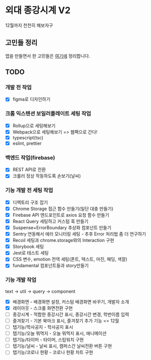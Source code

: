 # 외대 종강시계 V2

12월까지 천천히 해보자구

## 고민들 정리

앱을 만들면서 한 고민들은 [여기에](./README_decisions.md) 정리합니다.

## TODO

### 개발 전 작업

- [x] figma로 디자인하기

### 크롬 익스텐션 보일러플레이트 세팅 작업

- [x] Rollup으로 세팅해보기
- [x] Webpack으로 세팅해보기 => 웹팩으로 간다!
- [x] typescript(tsc)
- [x] eslint, prettier

### 백엔드 작업(firebase)

- [x] REST API로 전환
- [x] 크롤러 정상 작동하도록 손보기(날씨)

### 기능 개발 전 세팅 작업

- [x] 디렉토리 구조 잡기
- [x] Chrome Storage 접근 함수 만들기(일단 대충 만들기)
- [x] Firebase API 엔드포인트로 axios 요청 함수 만들기
- [x] React Query 세팅하고 커스텀 훅 만들기
- [x] Suspense+ErrorBoundary 추상화 컴포넌트 만들기
- [x] Sentry 연동해서 에러 모니터링 세팅 - 추후 Error 처리법 좀 더 연구하기
- [x] Recoil 세팅과 chrome.storage와의 Interaction 구현
- [x] Storybook 세팅
- [x] Jest로 테스트 세팅
- [x] CSS 변수, emotion 전역 세팅(폰트, 텍스트, 마진, 패딩, 색깔)
- [x] fundamental 컴포넌트들과 story만들기

### 기능 개발 작업

text -> util -> query -> component

- [x] 배경화면 - 배경화면 설정, 커스텀 배경화면 바꾸기, 개발자 소개
- [x] 레이아웃 - 스크롤 화면전환 구현
- [ ] 종강시계 - 적합한 종강시간 표시, 종강시간 변경, 학번이름 입력
- [ ] 즐겨찾기 - 기본 북마크 표시, 즐겨찾기 추가 기능 => 12월
- [ ] 탭기능/학사공지 - 학사공지 표시
- [ ] 탭기능/오늘 뭐먹지 - 오늘 뭐먹지 표시, 애니메이션
- [ ] 탭기능/타이머 - 타이머, 스탑워치 구현
- [ ] 탭기능/날씨 - 날씨 표시, 캠퍼스간 날씨전환 버튼 구현
- [ ] 탭기능/코로나 현황 - 코로나 현황 차트 구현
